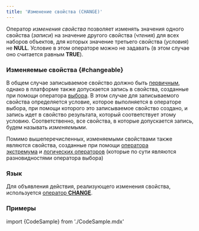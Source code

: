```yaml
---
title: 'Изменение свойства (CHANGE)'
---
```


Оператор *изменения свойства* позволяет изменять значения одного свойства (*записи*) на значение другого свойства (*чтения*) для всех наборов объектов, для которых значение третьего свойства (*условия*) не **NULL**. Условие в этом операторе можно не задавать (в этом случае оно считается равным **TRUE**).

### Изменяемые свойства {#changeable}

В общем случае записываемое свойство должно быть [первичным](Первичные_свойства_DATA.md), однако в платформе также допускается запись в свойства, созданные при помощи оператора [выбора](Выбор_CASE_IF_MULTI_OVERRIDE_EXCLUSIVE.md). В этом случае для записываемого свойства определяется условие, которое выполняется в операторе выбора, при помощи которого это записываемое свойство создано, и запись идет в свойство результата, который соответствует этому условию. Соответственно, все свойства, в которые допускается запись, будем называть *изменяемыми*.

Помимо вышеперечисленных, изменяемыми свойствами также являются свойства, созданные при помощи [оператора экстремума](Экстремумы_MAX_MIN.md) и [логических операторов](Логические_операторы_AND_OR_NOT_XOR.md) (которые по сути являются разновидностями оператора выбора)

### Язык

Для объявления действия, реализующего изменения свойства, используется [оператор **CHANGE**](Оператор_CHANGE.md).

### Примеры

import {CodeSample} from './CodeSample.mdx'

<CodeSample url="https://ru-documentation.lsfusion.org/sample?file=ActionSample&block=assign"/>
